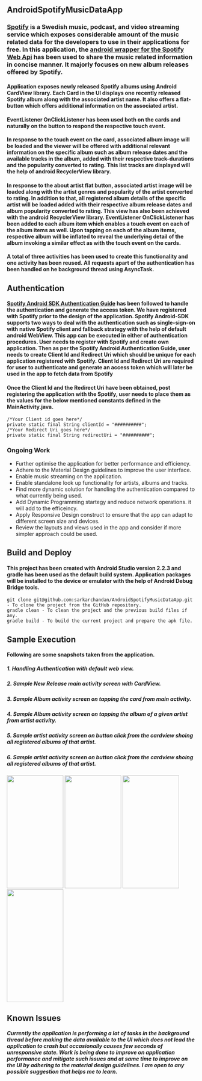 ## AndroidSpotifyMusicDataApp
### [Spotify](https://www.spotify.com/de/) is a Swedish music, podcast, and video streaming service which exposes considerable amount of the music related data for the developers to use in their applications for free. In this application, the [android wrapper for the Spotify Web Api](https://github.com/kaaes/spotify-web-api-android) has been used to share the music related information in concise manner. It majorly focuses on new album releases offered by Spotify. 

#### Application exposes newly released Spotify albums using Android CardView library. Each Card in the UI displays one recently released Spotify album along with the associated artist name. It also offers a flat-button which offers additional information on the associated artist.

#### EventListener OnClickListener has been used both on the cards and naturally on the button to respond the respective touch event.

#### In response to the touch event on the card, associated album image will be loaded and the viewer will be offered with additional relevant information on the specific album such as album release dates and the available tracks in the album, added with their respective track-durations and the popularity converted to rating. This list tracks are displayed will the help of android RecyclerView library.

#### In response to the about artist flat button, associated artist image will be loaded along with the artist genres and popularity of the artist converted to rating. In addition to that, all registered album details of the specific artist will be loaded added with their respective album release dates and album popularity converted to rating. This view has also been achieved with the android RecyclerView library. EventListener OnClickListener has been added to each album item which enables a touch event on each of the album items as well. Upon tapping on each of the album items, respective album will be inflated to reveal the underlying detail of the album invoking a similar effect as with the touch event on the cards.
#### A total of three activities has been used to create this functionality and one activity has been reused. All requests apart of the authentication has been handled on he background thread using AsyncTask.
 

## Authentication
#### [Spotify Android SDK Authentication Guide](https://developer.spotify.com/technologies/spotify-android-sdk/android-sdk-authentication-guide/) has been followed to handle the authentication and generate the access token. We have registered with Spotify prior to the design of the application. Spotify Android-SDK supports two ways to deal with the authentication such as single-sign-on with native Spotify client and fallback strategy with the help of default android WebView. This app can be executed in either of authentication procedures. User needs to register with Spotify and create own application. Then as per the Spotify Android Authentication Guide, user needs to create Client Id and Redirect Uri which should be unique for each application registered with Spotify. Client Id and Redirect Uri are required for user to authenticate and generate an access token which will later be used in the app to fetch data from Spotify
#### Once the Client Id and the Redirect Uri have been obtained, post registering the application with the Spotify, user needs to place them as the values for the below mentioned constants defined in the MainActivity.java.
```
/*Your Client id goes here*/
private static final String clientId = "##########";
/*Your Redirect Uri goes here*/
private static final String redirectUri = "##########";
```
### Ongoing Work
- Further optimise the application for better performance and efficiency.
- Adhere to the Material Design guidelines to improve the user interface.
- Enable music streaming on the application.
- Enable standalone look up functionality for artists, albums and tracks.
- Find more dynamic solution for handling the authentication compared to what currently being used.
- Add Dynamic Programming startegy and reduce network operations. it will add to the efficeincy.
- Apply Responsive Design construct to ensure that the app can adapt to different screen size and devices.
- Review the layouts and views used in the app and consider if more simpler approach could be used.

## Build and Deploy
#### This project has been created with Android Studio version 2.2.3 and gradle has been used as the default build system. Application packages will be installed to the device or emulator with the help of Android Debug Bridge tools. 
```
git clone git@github.com:sarkarchandan/AndroidSpotifyMusicDataApp.git - To clone the project from the GitHub repository.
gradle clean - To clean the project and the previous build files if any.
gradle build - To build the current project and prepare the apk file.
```
## Sample Execution
#### Following are some snapshots taken from the application.
##### 1. Handling Authentication with default web view.
##### 2. Sample New Release main activity screen with CardView.
##### 3. Sample Album activity screen on tapping the card from main activity.
##### 4. Sample Album activity screen on tapping the album of a given artist from artist activity.
##### 5. Sample artist activity screen on button click from the cardview shoing all registered albums of that artist.
##### 6. Sample artist activity screen on button click from the cardview shoing all registered albums of that artist.
<img src="https://cloud.githubusercontent.com/assets/19269229/26332806/976a4b36-3f59-11e7-9ac8-d6a824cfa1eb.png" width="150" height="300"> <img src="https://cloud.githubusercontent.com/assets/19269229/26332819/abadc14a-3f59-11e7-9481-d05277e0fbe3.png"  width="150" height="300"> <img src="https://cloud.githubusercontent.com/assets/19269229/26332836/c20092ec-3f59-11e7-980d-5f6ea4c85d31.png" width="150" height="300"> <img src="https://cloud.githubusercontent.com/assets/19269229/26332848/d948dc66-3f59-11e7-9899-1b5227750de5.png" width="150" height="300">
## Known Issues
##### Currently the application is performing a lot of tasks in the background thread before making the data available to the UI which does not lead the application to crash but occasionally causes few seconds of unresponsive state. Work is being done to improve on application performance and mitigate such issues and at same time to improve on the UI by adhering to the material design guidelines. I am open to any possible suggestion that helps me to learn.

